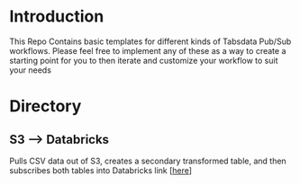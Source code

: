# Introduction

This Repo Contains basic templates for different kinds of Tabsdata Pub/Sub workflows. Please feel free to implement any of these as a way to create a starting point for you to then iterate and customize your workflow to suit your needs 

# Directory

## S3 --> Databricks

Pulls CSV data out of S3, creates a secondary transformed table, and then subscribes both tables into Databricks
link [[here](./s3_to_Databricks)]